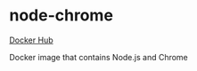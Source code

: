 # node-chrome
[Docker Hub](https://hub.docker.com/r/feeni/node-chrome)

Docker image that contains Node.js and Chrome
